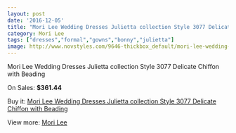 ```yaml
---
layout: post
date: '2016-12-05'
title: "Mori Lee Wedding Dresses Julietta collection Style 3077 Delicate Chiffon with Beading"
category: Mori Lee
tags: ["dresses","formal","gowns","bonny","julietta"]
image: http://www.novstyles.com/9646-thickbox_default/mori-lee-wedding-dresses-julietta-collection-style-3077-delicate-chiffon-with-beading.jpg
---
```

Mori Lee Wedding Dresses Julietta collection Style 3077 Delicate Chiffon with Beading

On Sales: **$361.44**
<a href="https://www.novstyles.com/en/mori-lee/6836-mori-lee-wedding-dresses-julietta-collection-style-3077-delicate-chiffon-with-beading.html"><amp-img layout="responsive" width="600" height="600" src="//www.novstyles.com/9646-thickbox_default/mori-lee-wedding-dresses-julietta-collection-style-3077-delicate-chiffon-with-beading.jpg" alt="Mori Lee Wedding Dresses Julietta collection Style 3077 Delicate Chiffon with Beading 0" /></a>
<a href="https://www.novstyles.com/en/mori-lee/6836-mori-lee-wedding-dresses-julietta-collection-style-3077-delicate-chiffon-with-beading.html"><amp-img layout="responsive" width="600" height="600" src="//www.novstyles.com/9647-thickbox_default/mori-lee-wedding-dresses-julietta-collection-style-3077-delicate-chiffon-with-beading.jpg" alt="Mori Lee Wedding Dresses Julietta collection Style 3077 Delicate Chiffon with Beading 1" /></a>

Buy it: [Mori Lee Wedding Dresses Julietta collection Style 3077 Delicate Chiffon with Beading](https://www.novstyles.com/en/mori-lee/6836-mori-lee-wedding-dresses-julietta-collection-style-3077-delicate-chiffon-with-beading.html "Mori Lee Wedding Dresses Julietta collection Style 3077 Delicate Chiffon with Beading")

View more: [Mori Lee](https://www.novstyles.com/en/47-mori-lee "Mori Lee")